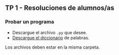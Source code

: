 ## TP 1 - Resoluciones de alumnos/as


### Probar un programa

- Descargue el archivo `.py` que desee. 
- [Descargue el diccionario](https://programacion.concristian.com.ar/files/spanish.zip) de palabras.

Los archivos deben estar en la misma carpeta.


